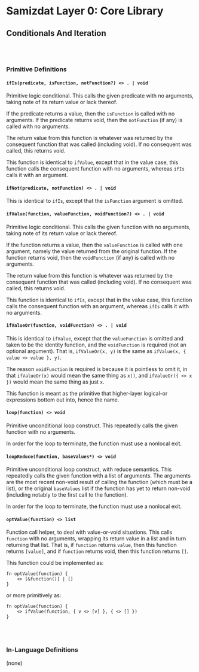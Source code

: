 Samizdat Layer 0: Core Library
==============================

Conditionals And Iteration
--------------------------

<br><br>
### Primitive Definitions

#### `ifIs(predicate, isFunction, notFunction?) <> . | void`

Primitive logic conditional. This calls the given predicate with no
arguments, taking note of its return value or lack thereof.

If the predicate returns a value, then the `isFunction` is called
with no arguments. If the predicate returns void, then the
`notFunction` (if any) is called with no arguments.

The return value from this function is whatever was returned by the
consequent function that was called (including void). If no consequent
was called, this returns void.

This function is identical to `ifValue`, except that in the value case,
this function calls the consequent function with no arguments, whereas
`ifIs` calls it with an argument.

#### `ifNot(predicate, notFunction) <> . | void`

This is identical to `ifIs`, except that the `isFunction` argument is omitted.

#### `ifValue(function, valueFunction, voidFunction?) <> . | void`

Primitive logic conditional. This calls the given function with no
arguments, taking note of its return value or lack thereof.

If the function returns a value, then the `valueFunction` is called
with one argument, namely the value returned from the original
function. If the function returns void, then the `voidFunction` (if
any) is called with no arguments.

The return value from this function is whatever was returned by the
consequent function that was called (including void). If no consequent
was called, this returns void.

This function is identical to `ifIs`, except that in the value case,
this function calls the consequent function with an argument, whereas
`ifIs` calls it with no arguments.

#### `ifValueOr(function, voidFunction) <> . | void`

This is identical to `ifValue`, except that the `valueFunction` is
omitted and taken to be the identity function, and the `voidFunction`
is required (not an optional argument). That is, `ifValueOr(x, y)` is the
same as `ifValue(x, { value <> value }, y)`.

The reason `voidFunction` is required is because it is pointless to omit it,
in that `ifValueOr(x)` would mean the same thing as `x()`, and
`ifValueOr({ <> x })` would mean the same thing as just `x`.

This function is meant as the primitive that higher-layer logical-or
expressions bottom out into, hence the name.

#### `loop(function) <> void`

Primitive unconditional loop construct. This repeatedly calls the given
function with no arguments.

In order for the loop to terminate, the function must use a nonlocal exit.

#### `loopReduce(function, baseValues*) <> void`

Primitive unconditional loop construct, with reduce semantics. This repeatedly
calls the given function with a list of arguments. The arguments are the
most recent non-void result of calling the function (which must be a list),
or the original `baseValues` list if the function has yet to return non-void
(including notably to the first call to the function).

In order for the loop to terminate, the function must use a nonlocal exit.

#### `optValue(function) <> list`

Function call helper, to deal with value-or-void situations. This calls
`function` with no arguments, wrapping its return value in a list and in
turn returning that list. That is, if `function` returns `value`, then this
function returns `[value]`, and if `function` returns void, then this
function returns `[]`.

This function could be implemented as:

```
fn optValue(function) {
    <> [&function()] | []
}
```

or more primitively as:

```
fn optValue(function) {
    <> ifValue(function, { v <> [v] }, { <> [] })
}
```


<br><br>
### In-Language Definitions

(none)
